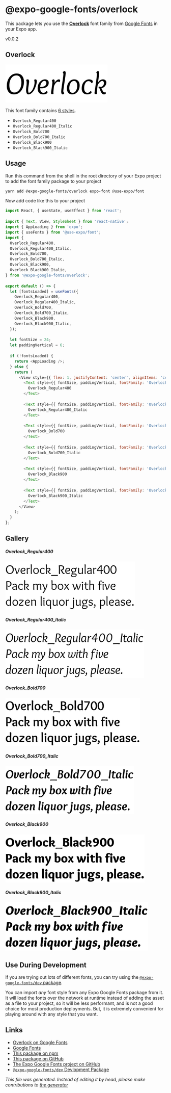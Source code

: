 # @expo-google-fonts/overlock

This package lets you use the [**Overlock**](https://fonts.google.com/specimen/Overlock) font family from [Google Fonts](https://fonts.google.com/) in your Expo app.

v0.0.2

## Overlock

![Overlock](./font-family.png)

This font family contains [6 styles](#gallery).

- `Overlock_Regular400`
- `Overlock_Regular400_Italic`
- `Overlock_Bold700`
- `Overlock_Bold700_Italic`
- `Overlock_Black900`
- `Overlock_Black900_Italic`

## Usage

Run this command from the shell in the root directory of your Expo project to add the font family package to your project
```sh
yarn add @expo-google-fonts/overlock expo-font @use-expo/font
```

Now add code like this to your project
```js
import React, { useState, useEffect } from 'react';

import { Text, View, StyleSheet } from 'react-native';
import { AppLoading } from 'expo';
import { useFonts } from '@use-expo/font';
import {
  Overlock_Regular400,
  Overlock_Regular400_Italic,
  Overlock_Bold700,
  Overlock_Bold700_Italic,
  Overlock_Black900,
  Overlock_Black900_Italic,
} from '@expo-google-fonts/overlock';

export default () => {
  let [fontsLoaded] = useFonts({
    Overlock_Regular400,
    Overlock_Regular400_Italic,
    Overlock_Bold700,
    Overlock_Bold700_Italic,
    Overlock_Black900,
    Overlock_Black900_Italic,
  });

  let fontSize = 24;
  let paddingVertical = 6;

  if (!fontsLoaded) {
    return <AppLoading />;
  } else {
    return (
      <View style={{ flex: 1, justifyContent: 'center', alignItems: 'center' }}>
        <Text style={{ fontSize, paddingVertical, fontFamily: 'Overlock_Regular400' }}>
          Overlock_Regular400
        </Text>

        <Text style={{ fontSize, paddingVertical, fontFamily: 'Overlock_Regular400_Italic' }}>
          Overlock_Regular400_Italic
        </Text>

        <Text style={{ fontSize, paddingVertical, fontFamily: 'Overlock_Bold700' }}>
          Overlock_Bold700
        </Text>

        <Text style={{ fontSize, paddingVertical, fontFamily: 'Overlock_Bold700_Italic' }}>
          Overlock_Bold700_Italic
        </Text>

        <Text style={{ fontSize, paddingVertical, fontFamily: 'Overlock_Black900' }}>
          Overlock_Black900
        </Text>

        <Text style={{ fontSize, paddingVertical, fontFamily: 'Overlock_Black900_Italic' }}>
          Overlock_Black900_Italic
        </Text>
      </View>
    );
  }
};

```

## Gallery

##### Overlock_Regular400
![Overlock_Regular400](./f4eb336168d4c74d8a4795ef601c2c88a8c6e58cc2029bb029abde86dba8de8d.ttf.png)

##### Overlock_Regular400_Italic
![Overlock_Regular400_Italic](./862e0a21cd810bed2e0c1809a8799cab17a8a9c3a1b24486e797286d12bd47e0.ttf.png)

##### Overlock_Bold700
![Overlock_Bold700](./c181ce17a8b786d224bdfb18e0b0fd345243fcdf4fcdd4a301a6b68c6898e1bc.ttf.png)

##### Overlock_Bold700_Italic
![Overlock_Bold700_Italic](./ac1a5a813f6667fe8e4a60d3450a57e9e8dcbb9beaa2619a979bafcf0261698f.ttf.png)

##### Overlock_Black900
![Overlock_Black900](./2f8bded0796145dd91249b13aecd8e185ea1d9222a3846c3873ad486679f5524.ttf.png)

##### Overlock_Black900_Italic
![Overlock_Black900_Italic](./dd19e6be709bf9ee365d90ee333b1766e7714578cd954bb3b5dcb1fae2e2022a.ttf.png)


## Use During Development

If you are trying out lots of different fonts, you can try using the [`@expo-google-fonts/dev` package](https://www.npmjs.com/package/@expo-google-fonts/dev).

You can import *any* font style from any Expo Google Fonts package from it. It will load the fonts
over the network at runtime instead of adding the asset as a file to your project, so it will be 
less performant, and is not a good choice for most production deployments. But, it is extremely convenient
for playing around with any style that you want.

## Links

- [Overlock on Google Fonts](https://fonts.google.com/specimen/Overlock)
- [Google Fonts](https://fonts.google.com/)
- [This package on npm](https://www.npmjs.com/package/@expo-google-fonts/overlock)
- [This package on GitHub](https://github.com/expo/google-fonts/tree/master/font-packages/overlock)
- [The Expo Google Fonts project on GitHub](https://github.com/expo/google-fonts)
- [`@expo-google-fonts/dev` Devlopment Package](https://github.com/expo/google-fonts/tree/master/font-packages/dev)


*This file was generated. Instead of editing it by head, please make contributions to [the generator](https://github.com/expo/google-fonts/tree/master/packages/generator)*
